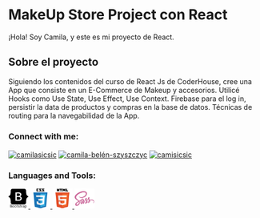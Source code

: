 # MakeUp Store Project con React

¡Hola! Soy Camila, y este es mi proyecto de React.

## Sobre el proyecto

Siguiendo los contenidos del curso de React Js de CoderHouse, cree una App que consiste en un E-Commerce de Makeup y accesorios.
Utilicé Hooks como Use State, Use Effect, Use Context.
Firebase para el log in, persistir la data de productos y compras en la base de datos.
Técnicas de routing para la navegabilidad de la App.

<h3 align="left">Connect with me:</h3>
<p align="left">
<a href="https://twitter.com/camilasicsic" target="blank"><img align="center" src="https://raw.githubusercontent.com/rahuldkjain/github-profile-readme-generator/master/src/images/icons/Social/twitter.svg" alt="camilasicsic" height="30" width="40" /></a>
<a href="https://linkedin.com/in/camila-belén-szyszczyc" target="blank"><img align="center" src="https://raw.githubusercontent.com/rahuldkjain/github-profile-readme-generator/master/src/images/icons/Social/linked-in-alt.svg" alt="camila-belén-szyszczyc" height="30" width="40" /></a>
<a href="https://instagram.com/camisicsic" target="blank"><img align="center" src="https://raw.githubusercontent.com/rahuldkjain/github-profile-readme-generator/master/src/images/icons/Social/instagram.svg" alt="camisicsic" height="30" width="40" /></a>
</p>

<h3 align="left">Languages and Tools:</h3>
<p align="left"> <a href="https://getbootstrap.com" target="_blank" rel="noreferrer"> <img src="https://raw.githubusercontent.com/devicons/devicon/master/icons/bootstrap/bootstrap-plain-wordmark.svg" alt="bootstrap" width="40" height="40"/> </a> <a href="https://www.w3schools.com/css/" target="_blank" rel="noreferrer"> <img src="https://raw.githubusercontent.com/devicons/devicon/master/icons/css3/css3-original-wordmark.svg" alt="css3" width="40" height="40"/> </a> <a href="https://www.w3.org/html/" target="_blank" rel="noreferrer"> <img src="https://raw.githubusercontent.com/devicons/devicon/master/icons/html5/html5-original-wordmark.svg" alt="html5" width="40" height="40"/> </a> <a href="https://sass-lang.com" target="_blank" rel="noreferrer"> <img src="https://raw.githubusercontent.com/devicons/devicon/master/icons/sass/sass-original.svg" alt="sass" width="40" height="40"/> </a> </p>
